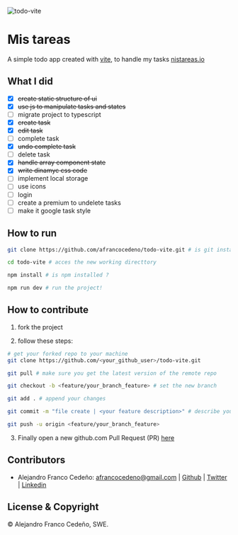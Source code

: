![todo-vite](https://github.com/afrancocedeno/todo-vite/assets/69823997/993b479d-23e4-4dc6-b34e-4f38c8feade8)

# Mis tareas
A simple todo app created with [vite](https://vitejs.dev/), to handle my tasks
[nistareas.io](https://afrancocedeno.github.io/todo-vite/)

## What I did
* [x] ~~create static structure of ui~~
* [x] ~~use js to manipulate tasks and states~~
* [ ] migrate project to typescript
* [x] ~~create task~~
* [x] ~~edit task~~
* [ ] complete task
* [x] ~~undo complete task~~
* [ ] delete task
* [x] ~~handle array component state~~
* [x] ~~write dinamyc css code~~
* [ ] implement local storage
* [ ] use icons
* [ ] login
* [ ] create a premium to undelete tasks
* [ ] make it google task style

## How to run
```bash
git clone https://github.com/afrancocedeno/todo-vite.git # is git installed?

cd todo-vite # acces the new working directtory

npm install # is npm installed ?

npm run dev # run the project!
```

## How to contribute

1. fork the project

2. follow these steps:
```bash
# get your forked repo to your machine
git clone https://github.com/<your_github_user>/todo-vite.git

git pull # make sure you get the latest version of the remote repo

git checkout -b <feature/your_branch_feature> # set the new branch

git add . # append your changes

git commit -m "file create | <your feature description>" # describe your changes

git push -u origin <feature/your_branch_feature>

```
3. Finally open a new github.com Pull Request (PR) [here](https://github.com/afrancocedeno/todo-vite)

## Contributors
* Alejandro Franco Cedeño: <afrancocedeno@gmail.com> | 
[Github](https://github.com/afrancocedeno) | 
[Twitter](twitter.com/afrancocedeno) |
[Linkedin](linkedin.com/in/afrancocedeno/)

## License & Copyright

© Alejandro Franco Cedeño, SWE.
